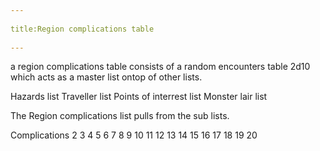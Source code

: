 --- 
title:Region complications table 
---
a region complications table consists of a random encounters table 2d10 which acts as a master list ontop of other lists.

Hazards list
Traveller list
Points of interrest list
Monster lair list

The Region complications list pulls from the sub lists.

Complications
2
3
4
5
6
7
8
9
10
11
12
13
14
15
16
17
18
19
20
